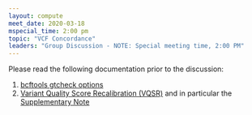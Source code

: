 ```yaml
---
layout: compute
meet_date: 2020-03-18
mspecial_time: 2:00 pm
topic: "VCF Concordance"
leaders: "Group Discussion - NOTE: Special meeting time, 2:00 PM"
---
```


Please read the following documentation prior to the discussion:

1. [bcftools gtcheck options](http://samtools.github.io/bcftools/bcftools.html#gtcheck)
2. [Variant Quality Score Recalibration (VQSR)](https://www.nature.com/articles/ng.3612) and in particular the [Supplementary Note](https://static-content.springer.com/esm/art%3A10.1038%2Fng.3612/MediaObjects/41588_2016_BFng3612_MOESM9_ESM.pdf)

